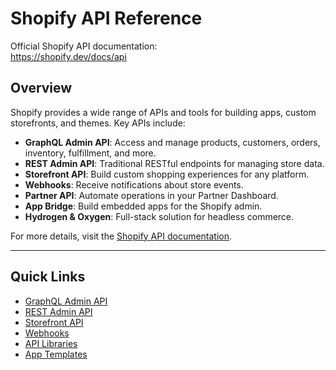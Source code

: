 # Shopify API Reference

Official Shopify API documentation:  
https://shopify.dev/docs/api

## Overview

Shopify provides a wide range of APIs and tools for building apps, custom storefronts, and themes. Key APIs include:

- **GraphQL Admin API**: Access and manage products, customers, orders, inventory, fulfillment, and more.
- **REST Admin API**: Traditional RESTful endpoints for managing store data.
- **Storefront API**: Build custom shopping experiences for any platform.
- **Webhooks**: Receive notifications about store events.
- **Partner API**: Automate operations in your Partner Dashboard.
- **App Bridge**: Build embedded apps for the Shopify admin.
- **Hydrogen & Oxygen**: Full-stack solution for headless commerce.

For more details, visit the [Shopify API documentation](https://shopify.dev/docs/api).

---

## Quick Links

- [GraphQL Admin API](https://shopify.dev/docs/api/admin-graphql)
- [REST Admin API](https://shopify.dev/docs/api/admin-rest)
- [Storefront API](https://shopify.dev/docs/api/storefront)
- [Webhooks](https://shopify.dev/docs/api/webhooks)
- [API Libraries](https://shopify.dev/docs/api/libraries)
- [App Templates](https://shopify.dev/docs/apps/app-templates) 